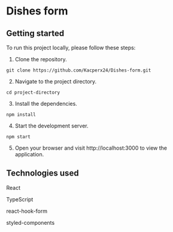 # Dishes form

## Getting started

To run this project locally, please follow these steps:

1. Clone the repository.

```git clone https://github.com/Kacperx24/Dishes-form.git```

2. Navigate to the project directory.

```cd project-directory```

3. Install the dependencies.

```npm install```

4. Start the development server.

```npm start```

5. Open your browser and visit http://localhost:3000 to view the application.


## Technologies used

React

TypeScript

react-hook-form

styled-components
